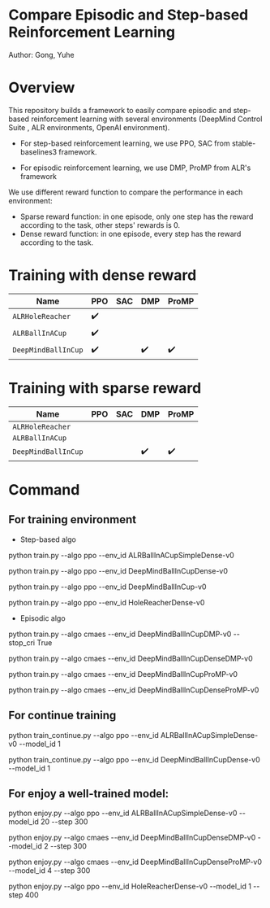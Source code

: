 # Compare Episodic and Step-based Reinforcement Learning

Author: Gong, Yuhe

# Overview

This repository builds a framework to easily compare episodic and step-based reinforcement learning with several environments (DeepMind Control Suite , ALR environments, OpenAI environment).

- For step-based reinforcement learning, we use PPO, SAC from stable-baselines3 framework.

- For episodic reinforcement learning, we use DMP, ProMP from ALR's framework

We use different reward function to compare the performance in each environment:

- Sparse reward function: in one episode, only one step has the reward according to the task, other steps' rewards is 0.
- Dense reward function: in one episode, every step has the reward according to the task.

# Training with dense reward

|Name| PPO|SAC|DMP|ProMP
|---|---|---|---|---|
|`ALRHoleReacher`|:heavy_check_mark:|  |  | 
|`ALRBallInACup`|:heavy_check_mark:|  |  | 
|`DeepMindBallInCup`|:heavy_check_mark:|  | :heavy_check_mark:| :heavy_check_mark:

# Training with sparse reward

|Name| PPO|SAC|DMP|ProMP
|---|---|---|---|---|
|`ALRHoleReacher`||  |  | 
|`ALRBallInACup`||  |  | 
|`DeepMindBallInCup`||  | :heavy_check_mark: | :heavy_check_mark:

# Command
## For training environment
- Step-based algo

python train.py --algo ppo --env_id ALRBallInACupSimpleDense-v0

python train.py --algo ppo --env_id DeepMindBallInCupDense-v0

python train.py --algo ppo --env_id DeepMindBallInCup-v0

python train.py --algo ppo --env_id HoleReacherDense-v0

- Episodic algo

python train.py --algo cmaes --env_id DeepMindBallInCupDMP-v0 --stop_cri True

python train.py --algo cmaes --env_id DeepMindBallInCupDenseDMP-v0

python train.py --algo cmaes --env_id DeepMindBallInCupProMP-v0

python train.py --algo cmaes --env_id DeepMindBallInCupDenseProMP-v0

## For continue training

python train_continue.py --algo ppo --env_id ALRBallInACupSimpleDense-v0 --model_id 1

python train_continue.py --algo ppo --env_id DeepMindBallInCupDense-v0 --model_id 1

## For enjoy a well-trained model:

python enjoy.py --algo ppo --env_id ALRBallInACupSimpleDense-v0 --model_id 20 --step 300

python enjoy.py --algo cmaes --env_id DeepMindBallInCupDenseDMP-v0 --model_id 2 --step 300

python enjoy.py --algo cmaes --env_id DeepMindBallInCupDenseProMP-v0 --model_id 4 --step 300

python enjoy.py --algo ppo --env_id HoleReacherDense-v0 --model_id 1 --step 400






